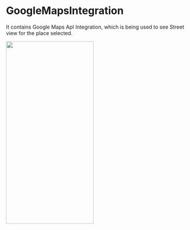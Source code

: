 # GoogleMapsIntegration

It contains Google Maps ApI Integration, which is being used to see Street view for the place selected.

<img src="GoogleMapsIntegration/ScreenShot.png" width="240" height="500">

